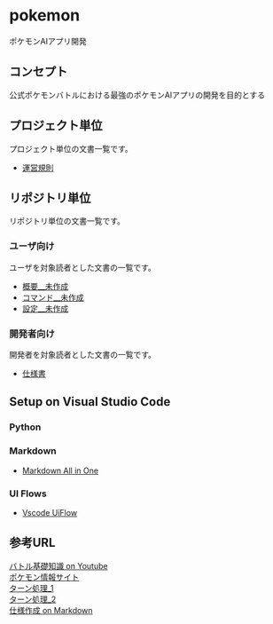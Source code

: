 # pokemon
ポケモンAIアプリ開発

## コンセプト
公式ポケモンバトルにおける最強のポケモンAIアプリの開発を目的とする

## プロジェクト単位
プロジェクト単位の文書一覧です。

- [運営規則](repo/doc/rules.md)

## リポジトリ単位
リポジトリ単位の文書一覧です。

### ユーザ向け

ユーザを対象読者とした文書の一覧です。

- [概要__未作成](repo/doc/user/user_readme.md)
- [コマンド__未作成](repo/doc/user/Command.md)
- [設定__未作成](repo/doc/user/Configuration.md)

### 開発者向け

開発者を対象読者とした文書の一覧です。

- [仕様書](repo/doc/dev/Specification.xlsm)

## Setup on Visual Studio Code

### Python

### Markdown

- [Markdown All in One](https://marketplace.visualstudio.com/items?itemName=yzhang.markdown-all-in-one)

### UI Flows

- [Vscode UiFlow](https://marketplace.visualstudio.com/items?itemName=kexi.vscode-uiflow)

## 参考URL
[バトル基礎知識 on Youtube](https://www.youtube.com/watch?v=Hopo23L6CJU)<br>
[ポケモン情報サイト](https://yakkun.com)<br>
[ターン処理_1](https://wiki.xn--rckteqa2e.com/wiki/%E3%82%BF%E3%83%BC%E3%83%B3)<br>
[ターン処理_2](https://latest.pokewiki.net/バトル中の処理の順番)<br>
[仕様作成 on Markdown](https://github.com/Foo-x/documentation_templates)<br>